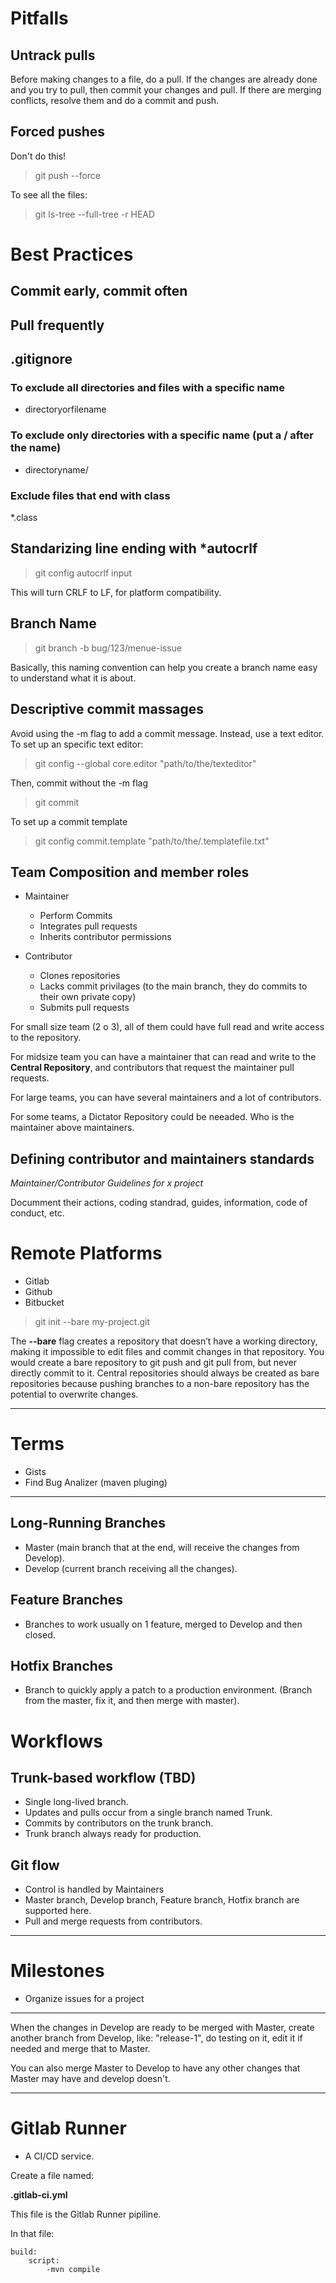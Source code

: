 
# Pitfalls

## Untrack pulls

Before making changes to a file, do a pull.
If the changes are already done and you try to pull, then commit your changes and pull.
If there are merging conflicts, resolve them and do a commit and push.


## Forced pushes

Don't do this!

> git push --force

To see all the files:

> git ls-tree --full-tree -r HEAD

# Best Practices

## Commit early, commit often
## Pull frequently

## .gitignore

### To exclude all directories and files with a specific name

* directoryorfilename

### To exclude only directories with a specific name (put a / after the name)
* directoryname/

### Exclude files that end with class

*.class


## Standarizing line ending with *autocrlf

> git config autocrlf input

This will turn CRLF to LF, for platform compatibility.

## Branch Name

> git branch -b bug/123/menue-issue

Basically, this naming convention can help you create a branch name easy to understand what it is about.

## Descriptive commit massages

Avoid using the -m flag to add a commit message. Instead, use a text editor.
To set up an specific text editor:

> git config --global core.editor "path/to/the/texteditor"

Then, commit without the -m flag

> git commit

To set up a commit template

> git config commit.template "path/to/the/.templatefile.txt"


## Team Composition and member roles

* Maintainer
    * Perform Commits
    * Integrates pull requests
    * Inherits contributor permissions

* Contributor
    * Clones repositories
    * Lacks commit privilages (to the main branch, they do commits to their own private copy)
    * Submits pull requests

For small size team (2 o 3), all of them could have full read and write access to the repository.

For midsize team you can have a maintainer that can read and write to the **Central Repository**, and contributors that request the maintainer pull requests.

For large teams, you can have several maintainers and a lot of contributors.

For some teams, a Dictator Repository could be neeaded. Who is the maintainer above maintainers.

## Defining contributor and maintainers standards

_Maintainer/Contributor Guidelines for x project_

Documment their actions, coding standrad, guides, information, code of conduct, etc.


# Remote Platforms

* Gitlab
* Github
* Bitbucket

> git init --bare my-project.git

The **--bare** flag creates a repository that doesn’t have a working directory, making it impossible to edit files and commit changes in that repository. You would create a bare repository to git push and git pull from, but never directly commit to it. Central repositories should always be created as bare repositories because pushing branches to a non-bare repository has the potential to overwrite changes.


---

# Terms

* Gists
* Find Bug Analizer (maven pluging)

---

## Long-Running Branches

* Master (main branch that at the end, will receive the changes from Develop).
* Develop (current branch receiving all the changes).


## Feature Branches

* Branches to work usually on 1 feature, merged to Develop and then closed.

## Hotfix Branches

* Branch to quickly apply a patch to a production environment. (Branch from the master, fix it, and then merge with master).

# Workflows

## Trunk-based workflow (TBD)

* Single long-lived branch.
* Updates and pulls occur from a single branch named Trunk.
* Commits by contributors on the trunk branch.
* Trunk branch always ready for production.

## Git flow

* Control is handled by Maintainers
* Master branch, Develop branch, Feature branch, Hotfix branch are supported here.
* Pull and merge requests from contributors.

---

# Milestones

* Organize issues for a project

---

When the changes in Develop are ready to be merged with Master, create another branch from Develop, like: "release-1", do testing on it, edit it if needed and merge that to Master.

You can also merge Master to Develop to have any other changes that Master may have and develop doesn't.

---

# Gitlab Runner

* A CI/CD service.

Create a file named:

**.gitlab-ci.yml**

This file is the Gitlab Runner pipiline.

In that file:

````
build:
    script:
        -mvn compile
````







